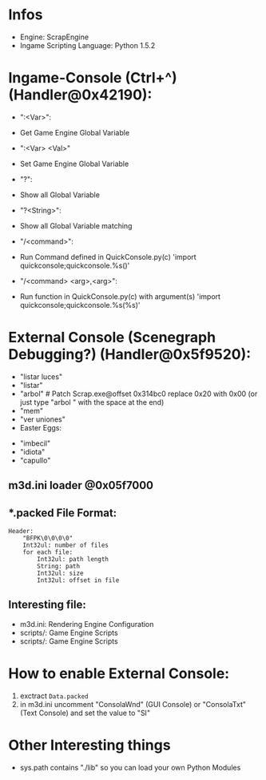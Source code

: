 # Infos
- Engine: ScrapEngine
- Ingame Scripting Language: Python 1.5.2

# Ingame-Console (Ctrl+\^) (Handler@0x42190):
* ":\<Var>":
 - Get Game Engine Global Variable
* ":\<Var> \<Val>"
 - Set Game Engine Global Variable
* "?":
 - Show all Global Variable
* "?\<String>":
 - Show all Global Variable matching <String>
* "/\<command>":
 - Run Command defined in QuickConsole.py(c) 'import quickconsole;quickconsole.%s()'
* "/\<command> \<arg>,\<arg>":
 - Run function in QuickConsole.py(c) with argument(s) 'import quickconsole;quickconsole.%s(%s)'

# External Console (Scenegraph Debugging?) (Handler@0x5f9520):
* "listar luces"
* "listar"
* "arbol" # Patch Scrap.exe@offset 0x314bc0 replace 0x20 with 0x00 (or just type "arbol " with the space at the end)
* "mem"
* "ver uniones"
* Easter Eggs:
 - "imbecil"
 - "idiota"
 - "capullo"

## m3d.ini loader @0x05f7000

## *.packed File Format:
    Header:
        "BFPK\0\0\0\0"
        Int32ul: number of files
        for each file:
            Int32ul: path length
            String: path
            Int32ul: size
            Int32ul: offset in file

## Interesting file:
* m3d.ini: Rendering Engine Configuration
* scripts/: Game Engine Scripts
* scripts/: Game Engine Scripts

# How to enable External Console:
1. exctract `Data.packed`
2. in m3d.ini uncomment "ConsolaWnd" (GUI Console) or "ConsolaTxt" (Text Console) and set the value to "SI"

# Other Interesting things
- sys.path contains "./lib" so you can load your own Python Modules